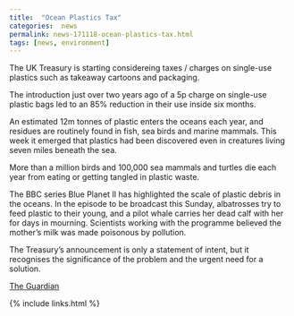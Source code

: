 ```yaml
---
title:  "Ocean Plastics Tax"
categories:  news
permalink: news-171118-ocean-plastics-tax.html
tags: [news, environment]
---
```


The UK Treasury is starting considereing taxes / charges on single-use plastics
such as takeaway cartoons and packaging.

The introduction just over two years ago of a 5p charge on single-use plastic bags led to an 85% reduction in their use inside six months. 

An estimated 12m tonnes of plastic enters the oceans each year, and residues are routinely found in fish, sea birds and marine mammals. This week it emerged that plastics had been discovered even in creatures living seven miles beneath the sea. 


More than a million birds and 100,000 sea mammals and turtles die each year from eating or getting tangled in plastic waste.

The BBC series Blue Planet II has highlighted the scale of plastic debris in the oceans. In the episode to be broadcast this Sunday, albatrosses try to feed plastic to their young, and a pilot whale carries her dead calf with her for days in mourning. Scientists working with the programme believed the mother’s milk was made poisonous by pollution.

The Treasury’s announcement is only a statement of intent, but it recognises the significance of the problem and the urgent need for a solution.

[The Guardian](https://www.theguardian.com/environment/2017/nov/18/uk-considers-tax-on-single-use-plastics-to-tackle-ocean-pollution)

{% include links.html %}

